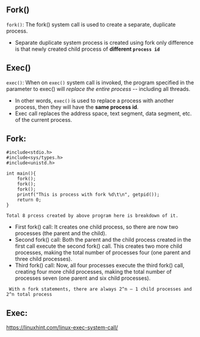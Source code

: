 ## Fork()
`fork()`: The fork() system call is used to create a separate, duplicate process.
- Separate duplicate system process is created using fork only difference is that newly created child process of **different `process id`**

## Exec()

`exec()`: When on `exec()` system call is invoked, the program specified in the parameter to exec() will _replace the entire process_ -- including all threads.
- In other words, `exec()` is used to replace a process with another process, then they will have the **same process id**.
- Exec call replaces the address space, text segment, data segment, etc. of the current process.

## Fork:

```
#include<stdio.h>
#include<sys/types.h>
#include<unistd.h>

int main(){
	fork();
	fork();
	fork();
	printf("This is process with fork %d\t\n", getpid());
	return 0;
}
```
`` Total 8 prcess created by above program here is breakdown of it. ``

- First fork() call: It creates one child process, so there are now two processes (the parent and the child). 
- Second fork() call: Both the parent and the child process created in the first call execute the second fork() call. This creates two more child processes, making the total number of processes four (one parent and three child processes).  
- Third fork() call: Now, all four processes execute the third fork() call, creating four more child processes, making the total number of processes seven (one parent and six child processes).

`` With n fork statements, there are always 2^n – 1 child processes and 2^n total process``


## Exec: 
https://linuxhint.com/linux-exec-system-call/